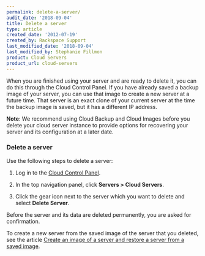 ```yaml
---
permalink: delete-a-server/
audit_date: '2018-09-04'
title: Delete a server
type: article
created_date: '2012-07-19'
created_by: Rackspace Support
last_modified_date: '2018-09-04'
last_modified_by: Stephanie Fillmon
product: Cloud Servers
product_url: cloud-servers
---
```


When you are finished using your server and are ready to delete it, you can
do this through the Cloud Control Panel. If you have already saved a
backup image of your server, you can use that image to create a new
server at a future time. That server is an exact clone of your current server
at the time the backup image is saved, but it has a different IP
address.

**Note**: We recommend using Cloud Backup and Cloud Images before you
delete your cloud server instance to provide options for recovering your
server and its configuration at a later date.

### Delete a server

Use the following steps to delete a server:

1. Log in to the [Cloud Control Panel](https://mycloud.rackspace.com).

2. In the top navigation panel, click **Servers > Cloud Servers**.

3. Click the gear icon next to the server which you want to delete and select **Delete Server**.

Before the server and its data are deleted permanently, you are asked for confirmation.

To create a new server from the saved image of the server that you deleted, see the article [Create an image of a server and restore a server from a saved image](/how-to/create-an-image-of-a-server-and-restore-a-server-from-a-saved-image).
